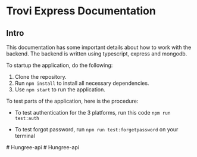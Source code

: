 # Trovi Express Documentation

## Intro

This documentation has some important details about how to work with the backend. The backend is written using typescript, express and mongodb.

To startup the application, do the following:

1. Clone the repository.
2. Run `npm install` to install all necessary dependencies.
3. Use `npm start` to run the application.

To test parts of the application, here is the procedure:

- To test authentication for the 3 platforms, run this code `npm run test:auth`

- To test forgot password, run `npm run test:forgetpassword` on your terminal

#   H u n g r e e - a p i  
 #   H u n g r e e - a p i  
 